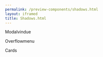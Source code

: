 ```yaml
--- 
permalink: /preview-components/shadows.html
layout: iframed 
title: Shadows.html
---
```

<div class="container mb-5">
    <div class="row">
        <div class="col-12 col-sm-12 col-md-4 col-lg-4">
            <p class="h5 mt-md-0">Modalvindue</p>
            <div class="heavy-shadow-example"></div>
        </div>
        <div class="col-12 col-sm-12 col-md-4 col-lg-4">
            <p class="h5 mt-6 mt-md-0">Overflowmenu</p>
            <div class="moderately-shadow-example"></div>
        </div>
        <div class="col-12 col-sm-12 col-md-4 col-lg-4">
            <p class="h5 mt-6 mt-md-0">Cards</p>
            <div class="slightly-shadow-example"></div>
        </div>
    </div>